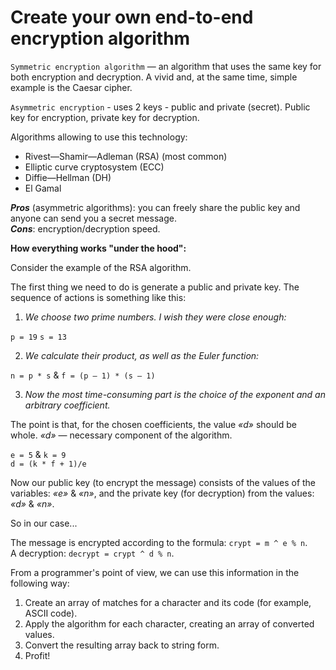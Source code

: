 # Create your own end-to-end encryption algorithm #

`Symmetric encryption algorithm` — an algorithm that uses the same key for both encryption and decryption. A vivid and, at the same time, simple example is the Caesar cipher.

`Asymmetric encryption` - uses 2 keys - public and private (secret).
Public key for encryption, private key for decryption.

Algorithms allowing to use this technology:
+ Rivest—Shamir—Adleman (RSA) (most common)
+ Elliptic curve cryptosystem (ECC)
+ Diffie—Hellman (DH)
+ El Gamal

**_Pros_** (asymmetric algorithms): you can freely share the public key and anyone can send you a secret message.  
**_Cons_**: encryption/decryption speed.

**How everything works "under the hood":**

Consider the example of the RSA algorithm.

The first thing we need to do is generate a public and private key. The sequence of actions is something like this:

1) _We choose two prime numbers. I wish they were close enough:_

`p = 19` 
`s = 13`

2) _We calculate their product, as well as the Euler function:_

`n = p * s` & `f = (p — 1) * (s — 1)`

3) _Now the most time-consuming part is the choice of the exponent and an arbitrary coefficient._

The point is that, for the chosen coefficients, the value _«d»_ should be whole. _«d»_ — necessary component of the algorithm.

`e = 5` & `k = 9`  
`d = (k * f + 1)/e`

Now our public key (to encrypt the message) consists of the values of the variables: _«e»_ & _«n»_, and the private key (for decryption) from the values: _«d»_ & _«n»_.  

So in our case...  

The message is encrypted according to the formula: `crypt = m ^ e % n`.  
A decryption: `decrypt = crypt ^ d % n`.

From a programmer's point of view, we can use this information in the following way:

1. Create an array of matches for a character and its code (for example, ASCII code).
2. Apply the algorithm for each character, creating an array of converted values.
3. Convert the resulting array back to string form.
4. Profit!
